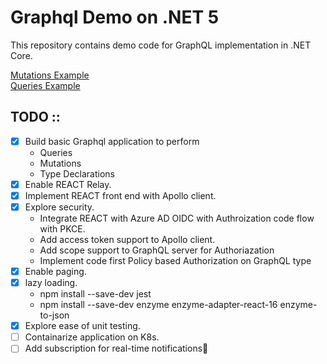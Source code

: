 # Graphql Demo on .NET 5

This repository contains demo code for GraphQL implementation in .NET Core.

[Mutations Example](docs/mutations.md)  
[Queries Example](docs/queries.md)

## TODO ::

- [x] Build basic Graphql application to perform
  - Queries
  - Mutations
  - Type Declarations
- [x] Enable REACT Relay.
- [x] Implement REACT front end with Apollo client.
- [x] Explore security.
  - Integrate REACT with Azure AD OIDC with Authroization code flow with PKCE.
  - Add access token support to Apollo client.
  - Add scope support to GraphQL server for Authoriazation
  - Implement code first Policy based Authorization on GraphQL type
- [x] Enable paging.
- [x] lazy loading.
  - npm install --save-dev jest
  - npm install --save-dev enzyme enzyme-adapter-react-16 enzyme-to-json
- [x] Explore ease of unit testing.
- [ ] Containarize application on K8s.
- [ ] Add subscription for real-time notifications:tada:

[^note]: .NET Core is open source and works seamlessly with Container and all the popular OS.
